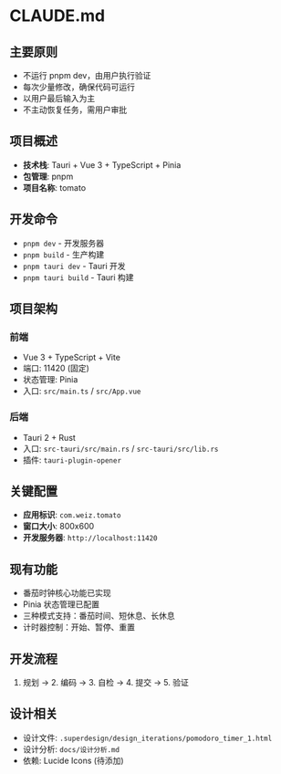 # CLAUDE.md

## 主要原则
- 不运行 pnpm dev，由用户执行验证
- 每次少量修改，确保代码可运行
- 以用户最后输入为主
- 不主动恢复任务，需用户审批

## 项目概述
- **技术栈**: Tauri + Vue 3 + TypeScript + Pinia
- **包管理**: pnpm
- **项目名称**: tomato

## 开发命令
- `pnpm dev` - 开发服务器
- `pnpm build` - 生产构建
- `pnpm tauri dev` - Tauri 开发
- `pnpm tauri build` - Tauri 构建

## 项目架构
### 前端
- Vue 3 + TypeScript + Vite
- 端口: 11420 (固定)
- 状态管理: Pinia
- 入口: `src/main.ts` / `src/App.vue`

### 后端
- Tauri 2 + Rust
- 入口: `src-tauri/src/main.rs` / `src-tauri/src/lib.rs`
- 插件: `tauri-plugin-opener`

## 关键配置
- **应用标识**: `com.weiz.tomato`
- **窗口大小**: 800x600
- **开发服务器**: `http://localhost:11420`

## 现有功能
- 番茄时钟核心功能已实现
- Pinia 状态管理已配置
- 三种模式支持：番茄时间、短休息、长休息
- 计时器控制：开始、暂停、重置

## 开发流程
1. 规划 → 2. 编码 → 3. 自检 → 4. 提交 → 5. 验证

## 设计相关
- 设计文件: `.superdesign/design_iterations/pomodoro_timer_1.html`
- 设计分析: `docs/设计分析.md`
- 依赖: Lucide Icons (待添加)